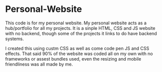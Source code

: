# Personal-Website

This code is for my personal website. My personal website acts as a hub/portfolio for all my projects. 
It is a sinple HTML, CSS and JS website with no backend, though some of the projects it links to do have backend systems.

I created this using custm CSS as well as come code pen JS and CSS effects. That said 90% of the website was coded
all on my own with no frameworks or assest bundles used, even the resizing and mobile friendliness was all made by me.
